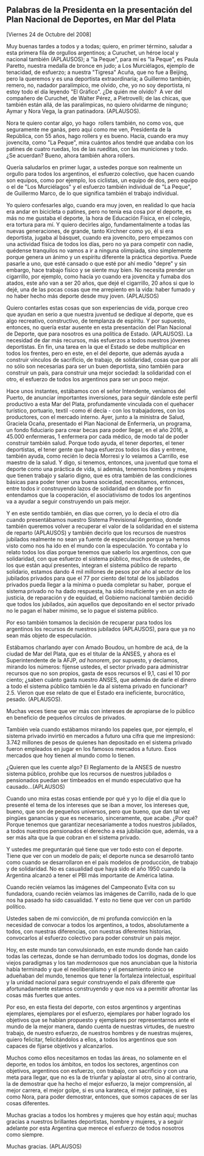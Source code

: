 Palabras de la Presidenta en la presentación del Plan Nacional de Deportes, en Mar del Plata
--------------------------------------------------------------------------------------------

[Viernes 24 de Octubre del 2008]

Muy buenas tardes a todos y a todas; quiero, en primer término, saludar
a esta primera fila de orgullos argentinos; a Curuchet, un héroe local y
nacional también (APLAUSOS); a "la Peque", para mí es "la Peque", es
Paula Paretto, nuestra medalla de bronce en judo; a Los Murciélagos,
ejemplo de tenacidad, de esfuerzo; a nuestra "Tigresa" Acuña, que no fue
a Beijing, pero la queremos y es una deportista extraordinaria; a
Guillermo también, remero, no, nadador paralímpico, me olvido, che, yo
no soy deportista, ni estoy todo el día leyendo "El Gráfico". ¿De quién
me olvido?  A ver del compañero de Curuchet, de Walter Pérez, a
Pietrovelli; de las chicas, que también están allá, de las paralímpicas,
no quiero olvidarme de ninguno; Aymar y Nora Vega, la gran patinadora.
(APLAUSOS).

Nora te quiero contar algo, yo hago  rollers también, no como vos, que
seguramente me ganàs, pero aquí como me ven, Presidenta de la República,
con 55 años, hago rollers y es bueno. Hacía, cuando era muy jovencita,
como "La Peque", mira cuántos años tendré que andaba con los patines de
cuatro ruedas, los de las rueditas, con las municiones y todo. ¿Se
acuerdan? Bueno, ahora también ahora rollers.

Quería saludarlos en primer lugar, a ustedes porque son realmente un
orgullo para todos los argentinos, el esfuerzo colectivo, que hacen
cuando son equipos, como por ejemplo, los ciclistas, un equipo de dos,
pero equipo o el de "Los Murciélagos" y el esfuerzo también individual
de "La Peque", de Guillermo Marco, de lo que significa también el
trabajo individual.

Yo quiero confesarles algo, cuando era muy joven, en realidad lo que
hacía era andar en bicicleta o patines, pero no tenía esa cosa por el
deporte, es más no me gustaba el deporte, la hora de Educación Física,
en el colegio, era tortura para mí. Y quiero decirles algo,
fundamentalmente a todas las nuevas generaciones, de grande, tanto
Kirchner como yo, él si era deportista, jugaba al básquet, cuando era
jovencito, pero empezamos con una actividad física de todos los días,
pero no ya para competir con nadie, quédense tranquilos no vamos a ir a
ninguna olimpiada, sino simplemente porque genera un ánimo y un espíritu
diferente la práctica deportiva. Puede pasarle a uno, que esté cansado o
que esté por ahí medio "depre" y sin embargo, hace trabajo físico y se
siente muy bien. No necesita prender un cigarrillo, por ejemplo, como
hacía yo cuando era jovencita y fumaba dos atados, este año van a ser 20
años, que dejé el cigarrillo, 20 años si que lo dejé, una de las pocas
cosas que me arrepiento en la vida: haber fumado y no haber hecho más
deporte desde muy joven. (APLAUSOS)

Quiero contarles estas cosas que son experiencias de vida, porque creo
que ayudan en serio a que nuestra juventud se dedique al deporte, que es
algo recreativo, constructivo, de templanza de espíritu. Y por supuesto,
entonces, no quería estar ausente en esta presentación del Plan Nacional
de Deporte, que para nosotros es una política de Estado. (APLAUSOS). La
necesidad de dar más recursos, más esfuerzos a todos nuestros jóvenes
deportistas. En fin, una tarea en la que el Estado se debe multiplicar
en todos los frentes, pero en este, en el del deporte, que además ayuda
a construir vínculos de sacrificio, de trabajo, de solidaridad, cosas
que por allí no sólo son necesarias para ser un buen deportista, sino
también para construir un país, para construir una mejor sociedad: la
solidaridad con el otro, el esfuerzo de todos los argentinos para ser un
poco mejor.

Hace unos instantes, estábamos con el señor Intendente, veníamos del
Puerto, de anunciar importantes inversiones, para seguir dándole este
perfil productivo a esta Mar del Plata, profundamente vinculada con el
quehacer turístico, portuario, textil -como él decía - con los
trabajadores, con los productores, con el mercado interno. Ayer, junto a
la ministra de Salud, Graciela Ocaña, presentado el Plan Nacional de
Enfermería, un programa, un fondo fiduciario para crear becas para poder
llegar, en el año 2016, a 45.000 enfermeras, 1 enfermera por cada
médico, de modo tal de poder construir también salud. Porque todo ayuda,
el tener deportes, el tener deportistas, el tener gente que haga
esfuerzos todos los días y entrene, también ayuda, como recién lo decía
Morresi y lo veíamos a Carrillo, ese maestro de la salud. Y digo, si
tenemos, entonces, una juventud que toma el deporte como una práctica de
vida, si además, tenemos hombres y mujeres que tienen trabajo y salario
digno, que es otra también de las condiciones básicas para poder tener
una buena sociedad, necesitamos, entonces, entre todos ir construyendo
lazos de solidaridad en donde por fin entendamos que la cooperación, el
asociativismo de todos los argentinos va a ayudar a seguir construyendo
un país mejor.

Y en este sentido también, en días que corren, yo lo decía el otro día
cuando presentábamos nuestro Sistema Previsional Argentino, donde
también queremos volver a recuperar el valor de la solidaridad en el
sistema de reparto (APLAUSOS) y también decirlo que los recursos de
nuestros jubilados realmente no sean ya fuente de especulación porque ya
hemos visto como nos ha ido en el mundo con la especulación. Yo contaba
y lo relato todos los días porque tenemos que saberlo los argentinos,
con que solidaridad, con que esfuerzo el sistema público, muchos de
ustedes, de los que están aquí presentes, integran el sistema público de
reparto solidario, estamos dando 4 mil millones de pesos por año al
sector de los jubilados privados para que el 77 por ciento del total de
los jubilados privados pueda llegar a la mínima o pueda completar su
haber,  porque el sistema privado no ha dado respuesta, ha sido
insuficiente y en un acto de justicia, de reparación y de equidad, el
Gobierno nacional también decidió que todos los jubilados, aún aquellos
que depositando en el sector privado no le pagan el haber mínimo, se lo
pague el sistema público.

Por eso también tomamos la decisión de recuperar para todos los
argentinos los recursos de nuestros jubilados (APLAUSOS), para que ya no
sean más objeto de especulación.

Estábamos charlando ayer con Amado Boudou, un hombre de acá, de la
ciudad de Mar del Plata, que es el titular de la ANSES, y ahora es el
Superintendente de la AFJP, *ad honorem*, por supuesto, y decíamos,
mirando los números: fíjense ustedes, el sector privado para administrar
recursos que no son propios, gasta de esos recursos el 9,1, casi el 10
por ciento; ¿saben cuánto gasta nuestro ANSES, que además de darle el
dinero a todo el sistema público también le da al sistema privado en
funcionar? 2.5. Vieron que ese relato de que el Estado era ineficiente,
burocrático, pesado. (APLAUSOS).

Muchas veces tiene que ver más con intereses de apropiarse de lo público
en beneficio de pequeños círculos de privados.

También veía cuando estábamos mirando los papeles que, por ejemplo, el
sistema privado invirtió en mercados a futuro una cifra que me
impresionó: 3.742 millones de pesos de quienes han depositado en el
sistema privado fueron empleados en jugar en los famosos mercados a
futuro. Esos mercados que hoy tienen al mundo como lo tienen.

¿Quieren que les cuente algo? El Reglamento de la ANSES de nuestro
sistema público, prohíbe que los recursos de nuestros jubilados o
pensionados puedan ser timbeados en el mundo especulativo que ha
causado...(APLAUSOS)

Cuando uno mira estas cosas entiende por qué y yo lo dije el día que lo
presenté el tema de los intereses que se iban a mover, los intereses
que, bueno, que son de pequeños universos, pero que bueno, que dan tal
vez pingües ganancias y que es necesario, sinceramente, que acabe. ¿Por
qué? Porque tenemos que garantizar necesariamente a todos nuestros
jubilados, a todos nuestros pensionados el derecho a esa jubilación que,
además, va a ser más alta que la que cobran en el sistema privado.

Y ustedes me preguntarán qué tiene que ver todo esto con el deporte.
Tiene que ver con un modelo de país; el deporte nunca se desarrolló
tanto como cuando se desarrollaron en el país modelos de producción, de
trabajo y de solidaridad. No es casualidad que haya sido el año 1950
cuando la Argentina alcanzó a tener el PBI más importante de América
latina.

Cuando recién veíamos las imágenes del Campeonato Evita con su
fundadora, cuando recién veíamos las imágenes de Carrillo, nada de lo
que nos ha pasado ha sido casualidad. Y esto no tiene que ver con un
partido político.

Ustedes saben de mi convicción, de mi profunda convicción en la
necesidad de convocar a todos los argentinos, a todos, absolutamente a
todos, con nuestras diferencias, con nuestras diferentes historias,
convocarlos al esfuerzo colectivo para poder construir un país mejor.

Hoy, en este mundo tan convulsionado, en este mundo donde han caído
todas las certezas, donde se han derrumbado todos los dogmas, donde los
viejos paradigmas y los tan *modernosos* que nos anunciaban que la
historia había terminado y que el neoliberalismo y el pensamiento único
se adueñaban del mundo, tenemos que tener la fortaleza intelectual,
espiritual y la unidad nacional para seguir construyendo el país
diferente que afortunadamente estamos construyendo y que nos va a
permitir afrontar las cosas más fuertes que antes.

Por eso, en esta fiesta del deporte, con estos argentinos y argentinas
ejemplares, ejemplares por el esfuerzo, ejemplares por haber logrado los
objetivos que se habían propuesto y ejemplares por representarnos ante
el mundo de la mejor manera, dando cuenta de nuestras virtudes, de
nuestro trabajo, de nuestro esfuerzo, de nuestros hombres y de nuestras
mujeres, quiero felicitar, felicitándolos a ellos, a todos los
argentinos que son capaces de fijarse objetivos y alcanzarlos.

Muchos como ellos necesitamos en todas las áreas, no solamente en el
deporte, en todos los ámbitos, en todos los sectores, argentinos con
objetivos, argentinos con esfuerzo, con trabajo, con sacrificio y con
una meta para llegar, que no es la de triunfar y aplastar al otro, sino
al contrario, la de demostrar que ha hecho el mejor esfuerzo, la mejor
comprensión, al mejor carrera, el mejor golpe, si es una karateca, el
mejor patinaje, si es como Nora, para poder demostrar, entonces, que
somos capaces de ser las cosas diferentes.

Muchas gracias a todos los hombres y mujeres que hoy están aquí; muchas
gracias a nuestros brillantes deportistas, hombre y mujeres, y a seguir
adelante por esta Argentina que merece el esfuerzo de todos nosotros
como siempre.

Muchas gracias. (APLAUSOS)          
